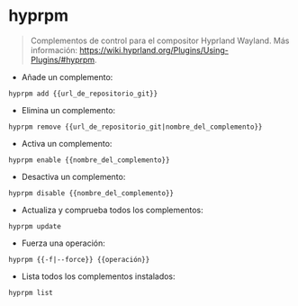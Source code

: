# hyprpm

> Complementos de control para el compositor Hyprland Wayland.
> Más información: <https://wiki.hyprland.org/Plugins/Using-Plugins/#hyprpm>.

- Añade un complemento:

`hyprpm add {{url_de_repositorio_git}}`

- Elimina un complemento:

`hyprpm remove {{url_de_repositorio_git|nombre_del_complemento}}`

- Activa un complemento:

`hyprpm enable {{nombre_del_complemento}}`

- Desactiva un complemento:

`hyprpm disable {{nombre_del_complemento}}`

- Actualiza y comprueba todos los complementos:

`hyprpm update`

- Fuerza una operación:

`hyprpm {{-f|--force}} {{operación}}`

- Lista todos los complementos instalados:

`hyprpm list`
